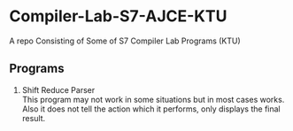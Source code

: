 # Compiler-Lab-S7-AJCE-KTU
A repo Consisting of Some of S7 Compiler Lab Programs (KTU)

## Programs
1. Shift Reduce Parser <br>
This program may not work in some situations but in most cases works. Also it does not tell the action which it performs, only displays the final result.
